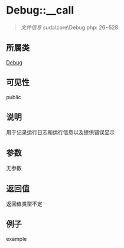 # Debug::__call

> *文件信息* suda\core\Debug.php: 26~528
## 所属类 

[Debug](../Debug.md)

## 可见性

  public  
## 说明

用于记录运行日志和运行信息以及提供错误显示

## 参数

无参数

## 返回值
返回值类型不定

## 例子

example